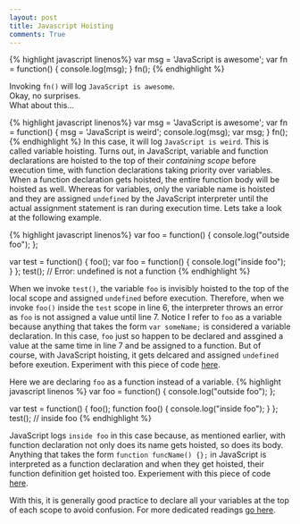 ```yaml
---
layout: post
title: Javascript Hoisting
comments: True
---
```

{% highlight javascript linenos%}
var msg = 'JavaScript is awesome';
var fn = function() {
  console.log(msg);
}
fn();
{% endhighlight %}

Invoking `fn()` will log `JavaScript is awesome`.  
Okay, no surprises.   
What about this...

{% highlight javascript linenos%}
var msg = 'JavaScript is awesome';
var fn = function() {
  msg = 'JavaScript is weird';
  console.log(msg);
  var msg;
}
fn();
{% endhighlight %}
In this case, it will log `JavaScript is weird`.
This is called variable hoisting.
Turns out, in JavaScript, variable and function declarations are hoisted to the top of their *containing scope* before execution time, with function declarations taking priority over variables. When a function declaration gets hoisted, the entire function body will be hoisted as well. Whereas for variables, only the variable name is hoisted and they are assigned `undefined` by the JavaScript interpreter until the actual assignment statement is ran during execution time. 
Lets take a look at the following example.

{% highlight javascript linenos%}
var foo = function() {
  console.log("outside foo");
};

var test = function() {
  foo();
  var foo = function() {
    console.log("inside foo");
  }
};
test(); // Error: undefined is not a function
{% endhighlight %}

When we invoke `test()`, the variable `foo` is invisibly hoisted to the top of the local scope and assigned `undefined` before execution. Therefore, when we invoke `foo()` inside the `test` scope in line 6, the interpreter throws an error as `foo` is not assigned a value until line 7. Notice I refer to `foo` as a variable because anything that takes the form `var someName;` is considered a variable declaration. In this case, `foo` just so happen to be declared and assgined a value at the same time in line 7 and be assigned to a function. But of course, with JavaScript hoisting, it gets delcared and assigned `undefined` before exeution. 
Experiment with this piece of code <a href="http://www.pythontutor.com/javascript.html#code=var+foo+%3D+function(%29+%7B%0A++console.log(%22outside+foo%22%29%3B%0A%7D%3B%0A%0Avar+test+%3D+function(%29+%7B%0A++foo(%29%3B%0A++var+foo+%3D+function(%29+%7B%0A++++console.log(%22inside+foo%22%29%3B%0A++%7D%0A%7D%3B%0Atest(%29%3B&mode=display&origin=opt-frontend.js&cumulative=false&heapPrimitives=false&textReferences=false&py=js&rawInputLstJSON=%5B%5D&curInstr=0" target="_blank">here</a>.

Here we are declaring `foo` as a function instead of a variable.
{% highlight javascript linenos %}
var foo = function() {
  console.log("outside foo");
};

var test = function() {
  foo();
  function foo() {
    console.log("inside foo");
  }
};
test(); // inside foo
{% endhighlight %}

JavaScript logs `inside foo` in this case because, as mentioned earlier, with function declaration not only does its name gets hoisted, so does its body. Anything that takes the form `function funcName() {};` in JavaScript is interpreted as a function declaration and when they get hoisted, their function definition get hoisted too. Experiement with this piece of code <a href="http://www.pythontutor.com/javascript.html#code=var+foo+%3D+function(%29+%7B%0A++console.log(%22outside+foo%22%29%3B%0A%7D%3B%0A%0Avar+test+%3D+function(%29+%7B%0A++foo(%29%3B%0A++function+foo(%29+%7B%0A++++console.log(%22inside+foo%22%29%3B%0A++%7D%0A%7D%3B%0Atest(%29%3B+//+inside+foo&mode=display&origin=opt-frontend.js&cumulative=false&heapPrimitives=false&textReferences=false&py=js&rawInputLstJSON=%5B%5D&curInstr=0" target="_blank">here</a>. 

With this, it is generally good practice to declare all your variables at the top of each scope to avoid confusion. For more dedicated readings [go here](http://www.adequatelygood.com/JavaScript-Scoping-and-Hoisting.html).
